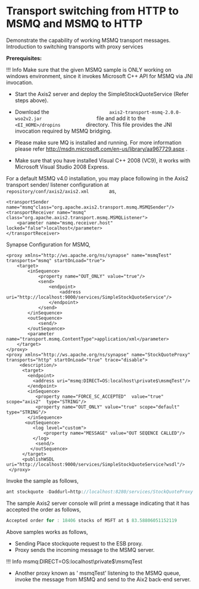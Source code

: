 # Transport switching from HTTP to MSMQ and MSMQ to HTTP

Demonstrate the capability of working MSMQ transport
messages. Introduction to switching transports with proxy
services

**Prerequisites:**

!!! Info
    Make sure that the given MSMQ sample is ONLY working on windows environment, since it invokes Microsoft C++ API for MSMQ via JNI invocation.

-   Start the Axis2 server and deploy the SimpleStockQuoteService (Refer
    steps above).

-   Download the
    `                       axis2-transport-msmq-2.0.0-wso2v2.jar                     `
    file and add it to the `           <EI_HOME>/dropins          `
    directory. This file provides the JNI invocation required by MSMQ
    bridging.

-   Please make sure MQ is installed and running. For more information
    please refer <http://msdn.microsoft.com/en-us/library/aa967729.aspx>
    .

-   Make sure that you have installed Visual C++ 2008 (VC9), it works
    with Microsoft Visual Studio 2008 Express.

For a default MSMQ v4.0 installation, you may place following in the
Axis2 transport sender/ listener configuration at
`         repository/conf/axis2/axis2.xml        ` as,

```
<transportSender name="msmq"class="org.apache.axis2.transport.msmq.MSMQSender"/>
<transportReceiver name="msmq" class="org.apache.axis2.transport.msmq.MSMQListener">    
    <parameter name="msmq.receiver.host" locked="false">localhost</parameter>
</transportReceiver>
```

Synapse Configuration for MSMQ,

```
<proxy xmlns="http://ws.apache.org/ns/synapse" name="msmqTest" transports="msmq" startOnLoad="true">
    <target>
        <inSequence>
            <property name="OUT_ONLY" value="true"/>
            <send>
                <endpoint>
                    <address uri="http://localhost:9000/services/SimpleStockQuoteService"/>
                </endpoint>
            </send>
        </inSequence>
        <outSequence>
            <send/>
        </outSequence>
        <parameter name="transport.msmq.ContentType">application/xml</parameter>
    </target>
</proxy>
<proxy xmlns="http://ws.apache.org/ns/synapse" name="StockQuoteProxy" transports="http" startOnLoad="true" trace="disable">
     <description/>
      <target>
        <endpoint>
          <address uri="msmq:DIRECT=OS:localhost\private$\msmqTest"/>
        </endpoint>
        <inSequence>
           <property name="FORCE_SC_ACCEPTED"  value="true"  scope="axis2"  type="STRING"/>
           <property name="OUT_ONLY" value="true" scope="default" type="STRING"/>
        </inSequence>
       <outSequence>
          <log level="custom">
              <property name="MESSAGE" value="OUT SEQENCE CALLED"/>
          </log>
           <send/>
         </outSequence>
      </target>
      <publishWSDL uri="http://localhost:9000/services/SimpleStockQuoteService?wsdl"/>
 </proxy>
```

Invoke the sample as follows,

``` java
ant stockquote -Daddurl=http://localhost:8280/services/StockQuoteProxy -Dmode=placeorder -Dsymbol=MSFT
```

The sample Axis2 server console will print a message indicating that it
has accepted the order as follows,

``` java
Accepted order for : 18406 stocks of MSFT at $ 83.58806051152119
```

Above samples works as follows,

-   Sending Place stockquote request to the ESB proxy.
-   Proxy sends the incoming message to the MSMQ server.

!!! Info
    msmq:DIRECT=OS:localhost\\private$\\msmqTest  

-   Another proxy known as ' msmqTest' listening to the MSMQ queue,
    invoke the message from MSMQ and send to the Aix2 back-end server.
